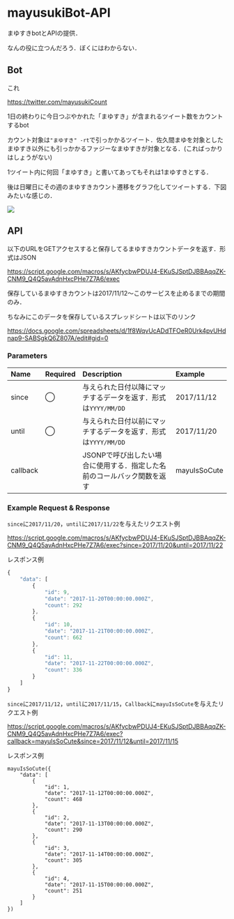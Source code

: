 # mayusukiBot-API
まゆすきbotとAPIの提供．

なんの役に立つんだろう．ぼくにはわからない．

## Bot
これ

https://twitter.com/mayusukiCount

1日の終わりに今日つぶやかれた「まゆすき」が含まれるツイート数をカウントするbot

カウント対象は`"まゆすき" -rt`で引っかかるツイート．佐久間まゆを対象としたまゆすき以外にも引っかかるファジーなまゆすきが対象となる．(こればっかりはしょうがない)

1ツイート内に何回「まゆすき」と書いてあってもそれは1まゆすきとする．

後は日曜日にその週のまゆすきカウント遷移をグラフ化してツイートする．下図みたいな感じの．

![](https://pbs.twimg.com/media/DPh5bVcU8AAR4AI.jpg:orig)


## API
以下のURLをGETアクセスすると保存してるまゆすきカウントデータを返す．形式はJSON

https://script.google.com/macros/s/AKfycbwPDUJ4-EKuSJSptDJBBAqqZK-CNM9_Q4Q5avAdnHxcPHe7Z7A6/exec

保存しているまゆすきカウントは2017/11/12～このサービスを止めるまでの期間のみ．

ちなみにこのデータを保存しているスプレッドシートは以下のリンク

https://docs.google.com/spreadsheets/d/1f8WqvUcADdTFOeR0Urk4pvUHdnap9-SABSgkQ6Z807A/edit#gid=0

### Parameters
|Name|Required|Description|Example|
|:-|:-|:-|:-|
|since|◯|与えられた日付以降にマッチするデータを返す．形式は`YYYY/MM/DD`|2017/11/12|
|until|◯|与えられた日付以前にマッチするデータを返す．形式は`YYYY/MM/DD`|2017/11/20|
|callback||JSONPで呼び出したい場合に使用する．指定した名前のコールバック関数を返す|mayuIsSoCute|

### Example Request & Response
`since`に`2017/11/20`，`until`に`2017/11/22`を与えたリクエスト例

https://script.google.com/macros/s/AKfycbwPDUJ4-EKuSJSptDJBBAqqZK-CNM9_Q4Q5avAdnHxcPHe7Z7A6/exec?since=2017/11/20&until=2017/11/22

レスポンス例

```javascript
{
    "data": [
        {
            "id": 9,
            "date": "2017-11-20T00:00:00.000Z",
            "count": 292
        },
        {
            "id": 10,
            "date": "2017-11-21T00:00:00.000Z",
            "count": 662
        },
        {
            "id": 11,
            "date": "2017-11-22T00:00:00.000Z",
            "count": 336
        }
    ]
}
```

`since`に`2017/11/12`，`until`に`2017/11/15`，`Callback`に`mayuIsSoCute`を与えたリクエスト例

https://script.google.com/macros/s/AKfycbwPDUJ4-EKuSJSptDJBBAqqZK-CNM9_Q4Q5avAdnHxcPHe7Z7A6/exec?callback=mayuIsSoCute&since=2017/11/12&until=2017/11/15

レスポンス例

```jacascript
mayuIsSoCute({
    "data": [
        {
            "id": 1,
            "date": "2017-11-12T00:00:00.000Z",
            "count": 468
        },
        {
            "id": 2,
            "date": "2017-11-13T00:00:00.000Z",
            "count": 290
        },
        {
            "id": 3,
            "date": "2017-11-14T00:00:00.000Z",
            "count": 305
        },
        {
            "id": 4,
            "date": "2017-11-15T00:00:00.000Z",
            "count": 251
        }
    ]
})
```

